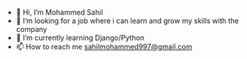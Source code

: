 - 👋 Hi, I’m Mohammed Sahil
- 👀 I’m looking for a job where i can learn and grow my skills with the company
- 🌱 I’m currently learning Django/Python
- 📫 How to reach me sahilmohammed997@gmail.com

<!---
mosahil/mosahil is a ✨ special ✨ repository because its `README.md` (this file) appears on your GitHub profile.
You can click the Preview link to take a look at your changes.
--->
